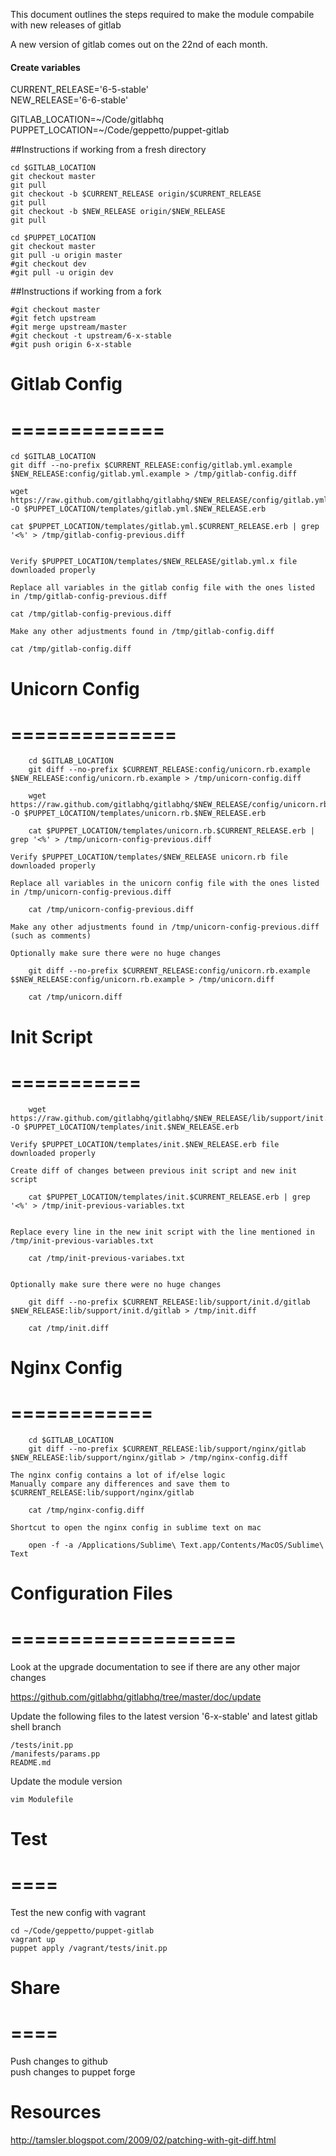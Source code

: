 This document outlines the steps required to make the module compabile with new releases of gitlab

A new version of gitlab comes out on the 22nd of each month. 


#### Create variables


CURRENT_RELEASE='6-5-stable'  
NEW_RELEASE='6-6-stable'

GITLAB_LOCATION=~/Code/gitlabhq  
PUPPET_LOCATION=~/Code/geppetto/puppet-gitlab



##Instructions if working from a fresh directory


    cd $GITLAB_LOCATION
    git checkout master
    git pull
    git checkout -b $CURRENT_RELEASE origin/$CURRENT_RELEASE
    git pull
    git checkout -b $NEW_RELEASE origin/$NEW_RELEASE
    git pull

    cd $PUPPET_LOCATION
    git checkout master
    git pull -u origin master
    #git checkout dev
    #git pull -u origin dev

##Instructions if working from a fork
  
    #git checkout master
    #git fetch upstream
    #git merge upstream/master
    #git checkout -t upstream/6-x-stable
    #git push origin 6-x-stable






# Gitlab Config
# =============

    cd $GITLAB_LOCATION
    git diff --no-prefix $CURRENT_RELEASE:config/gitlab.yml.example $NEW_RELEASE:config/gitlab.yml.example > /tmp/gitlab-config.diff

    wget https://raw.github.com/gitlabhq/gitlabhq/$NEW_RELEASE/config/gitlab.yml.example -O $PUPPET_LOCATION/templates/gitlab.yml.$NEW_RELEASE.erb

    cat $PUPPET_LOCATION/templates/gitlab.yml.$CURRENT_RELEASE.erb | grep '<%' > /tmp/gitlab-config-previous.diff


    Verify $PUPPET_LOCATION/templates/$NEW_RELEASE/gitlab.yml.x file downloaded properly

    Replace all variables in the gitlab config file with the ones listed in /tmp/gitlab-config-previous.diff

    cat /tmp/gitlab-config-previous.diff

    Make any other adjustments found in /tmp/gitlab-config.diff

    cat /tmp/gitlab-config.diff


# Unicorn Config
# ==============

        cd $GITLAB_LOCATION
        git diff --no-prefix $CURRENT_RELEASE:config/unicorn.rb.example $NEW_RELEASE:config/unicorn.rb.example > /tmp/unicorn-config.diff

        wget https://raw.github.com/gitlabhq/gitlabhq/$NEW_RELEASE/config/unicorn.rb.example -O $PUPPET_LOCATION/templates/unicorn.rb.$NEW_RELEASE.erb

        cat $PUPPET_LOCATION/templates/unicorn.rb.$CURRENT_RELEASE.erb | grep '<%' > /tmp/unicorn-config-previous.diff
    
    Verify $PUPPET_LOCATION/templates/$NEW_RELEASE unicorn.rb file downloaded properly

    Replace all variables in the unicorn config file with the ones listed in /tmp/unicorn-config-previous.diff 

        cat /tmp/unicorn-config-previous.diff

    Make any other adjustments found in /tmp/unicorn-config-previous.diff (such as comments)

    Optionally make sure there were no huge changes
    
        git diff --no-prefix $CURRENT_RELEASE:config/unicorn.rb.example $$NEW_RELEASE:config/unicorn.rb.example > /tmp/unicorn.diff

        cat /tmp/unicorn.diff

# Init Script
# ===========

        wget https://raw.github.com/gitlabhq/gitlabhq/$NEW_RELEASE/lib/support/init.d/gitlab -O $PUPPET_LOCATION/templates/init.$NEW_RELEASE.erb
    
    Verify $PUPPET_LOCATION/templates/init.$NEW_RELEASE.erb file downloaded properly

    Create diff of changes between previous init script and new init script
    
        cat $PUPPET_LOCATION/templates/init.$CURRENT_RELEASE.erb | grep '<%' > /tmp/init-previous-variables.txt
    
    
    Replace every line in the new init script with the line mentioned in /tmp/init-previous-variables.txt 
    
        cat /tmp/init-previous-variabes.txt 


    Optionally make sure there were no huge changes
    
        git diff --no-prefix $CURRENT_RELEASE:lib/support/init.d/gitlab $NEW_RELEASE:lib/support/init.d/gitlab > /tmp/init.diff
    
        cat /tmp/init.diff


# Nginx Config
# ============

        cd $GITLAB_LOCATION
        git diff --no-prefix $CURRENT_RELEASE:lib/support/nginx/gitlab $NEW_RELEASE:lib/support/nginx/gitlab > /tmp/nginx-config.diff

    The nginx config contains a lot of if/else logic
    Manually compare any differences and save them to $CURRENT_RELEASE:lib/support/nginx/gitlab

        cat /tmp/nginx-config.diff

    Shortcut to open the nginx config in sublime text on mac 
    
        open -f -a /Applications/Sublime\ Text.app/Contents/MacOS/Sublime\ Text



# Configuration Files
# ===================


Look at the upgrade documentation to see if there are any other major changes

https://github.com/gitlabhq/gitlabhq/tree/master/doc/update


Update the following files to the latest version '6-x-stable' and latest gitlab shell branch

    /tests/init.pp
    /manifests/params.pp
    README.md

Update the module version

    vim Modulefile



# Test
# ====


Test the new config with vagrant

    cd ~/Code/geppetto/puppet-gitlab
    vagrant up
    puppet apply /vagrant/tests/init.pp
    

# Share
# ====

Push changes to github  
push changes to puppet forge  

# Resources

http://tamsler.blogspot.com/2009/02/patching-with-git-diff.html